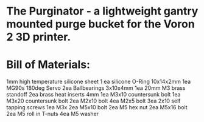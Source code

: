 # The Purginator - a lightweight gantry mounted purge bucket for the Voron 2 3D printer.
# Bill of Materials:

1mm high temperature silicone sheet
1 ea silicone O-Ring 10x14x2mm
1ea MG90s 180deg Servo
2ea Ballbearings 3x10x4mm
1ea 20mm M3 brass standoff
2ea brass heat inserts 4mm
1ea M3x10 countersunk bolt
1ea M3x20 countersunk bolt
2ea M2x10 bolt
4ea M2x5 bolt
3ea 2x10 self tapping screws
1ea M3x
2ea M5x10 bolt
2ea M5 hex nut
2ea M5x16 bolt
2ea M5 roll in T-nuts
4ea M5 washer
